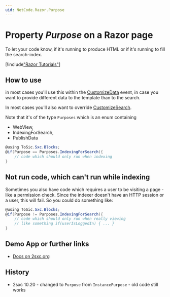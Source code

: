 ```yaml
---
uid: NetCode.Razor.Purpose
---
```

# Property _Purpose_ on a Razor page
To let your code know, if it's running to produce HTML or if it's running to fill the search-index.


[!include["Razor Tutorials"](~/shared/tutorials/razor.md)]


## How to use

in most cases you'll use this within the [CustomizeData](xref:NetCode.Razor.CustomizeData) event, in case you want to provide different data to the template than to the search. 

In most cases you'll also want to override [CustomizeSearch](xref:NetCode.Razor.CustomizeSearch).  

Note that it's of the type `Purposes` which is an enum containing
* WebView,
* IndexingForSearch,
* PublishData

```cs
@using ToSic.Sxc.Blocks;
@if(Purpose == Purposes.IndexingForSearch){
    // code which should only run when indexing
}

```

## Not run code, which can't run while indexing

Sometimes you also have code which requires a user to be visiting a page - like a permission check. Since the indexer doesn't have an HTTP session or a user, this will fail. So you could do something like:

```cs
@using ToSic.Sxc.Blocks;
@if(Purpose != Purposes.IndexingForSearch){
    // code which should only run when really viewing 
    // like something if(userIsLoggedIn) { ... }
}

```

## Demo App or further links
* [Docs on 2sxc.org](http://2sxc.org/en/Docs-Manuals/Feature/feature/2687)

## History

* 2sxc 10.20 - changed to `Purpose` from `InstancePurpose` - old code still works
